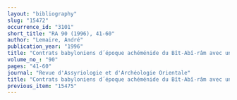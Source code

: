 ```yaml
---
layout: "bibliography"
slug: "15472"
occurrence_id: "3101"
short_title: "RA 90 (1996), 41-60"
author: "Lemaire, André"
publication_year: "1996"
title: "Contrats babyloniens d´époque achéménide du Bît-Abî-râm avec une épigraphe araméenne"
volume_no_: "90"
pages: "41-60"
journal: "Revue d'Assyriologie et d'Archéologie Orientale"
title: "Contrats babyloniens d´époque achéménide du Bît-Abî-râm avec une épigraphe araméenne"
previous_item: "15475"
---
```

